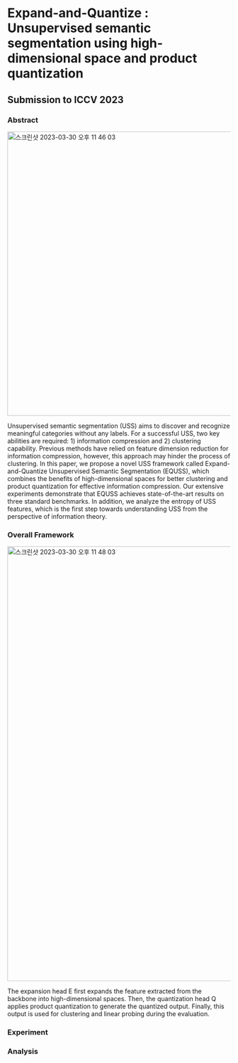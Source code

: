 # Expand-and-Quantize : Unsupervised semantic segmentation using high-dimensional space and product quantization
## Submission to ICCV 2023

### Abstract
<img width="640" alt="스크린샷 2023-03-30 오후 11 46 03" src="https://user-images.githubusercontent.com/49435880/228874578-865030fb-d71d-472a-9843-666d1383516e.png">

Unsupervised semantic segmentation (USS) aims to discover and recognize meaningful categories without any labels. 
For a successful USS, two key abilities are required: 1) information compression and 2) clustering capability.
Previous methods have relied on feature dimension reduction for information compression, however, this approach may hinder the process of clustering.
In this paper, we propose a novel USS framework called Expand-and-Quantize Unsupervised Semantic Segmentation (EQUSS), which combines the benefits of high-dimensional spaces for better clustering and product quantization for effective information compression.
Our extensive experiments demonstrate that EQUSS achieves state-of-the-art results on three standard benchmarks.
In addition, we analyze the entropy of USS features, which is the first step towards understanding USS from the perspective of information theory.

### Overall Framework
<img width="979" alt="스크린샷 2023-03-30 오후 11 48 03" src="https://user-images.githubusercontent.com/49435880/228875143-85142d89-2345-469c-996e-6db5fc1f436c.png">

The expansion head E first expands the feature extracted from the backbone into high-dimensional spaces. Then, the quantization head Q applies product quantization to generate the quantized output.
Finally, this output is used for clustering and linear probing during the evaluation. 

### Experiment


### Analysis
